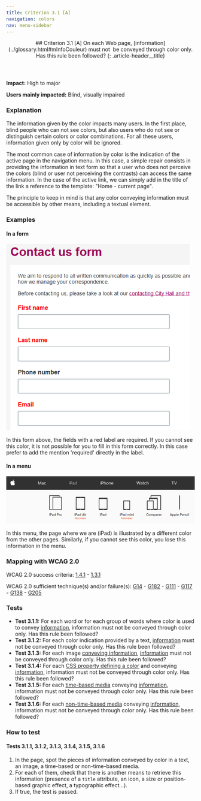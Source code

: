 ```yaml
---
title: Criterion 3.1 [A]
navigation: colors
nav: menu-sidebar
---
```


<header>
## Criterion 3.1 [A] <span>On each Web page, [information](../glossary.html#mInfoCouleur) must not  be conveyed through color only. Has this rule been followed?</span>
{: .article-header__title}
</header>

**Impact:** High to major

**Users mainly impacted:** Blind, visually impaired

### Explanation

The information given by the color impacts many users. In the first place, blind people who can not see colors, but also users who do not see or distinguish certain colors or color combinations. For all these users, information given only by color will be ignored.

The most common case of information by color is the indication of the active page in the navigation menu. In this case, a simple repair consists in providing the information in text form so that a user who does not perceive the colors (blind or user not perceiving the contrasts) can access the same information. In the case of the active link, we can simply add in the title of the link a reference to the template: "Home - current page".

The principle to keep in mind is that any color conveying information must be accessible by other means, including a textual element.

### Examples

#### In a form

![Form example](../../img/color-3.1-1.png)

In this form above, the fields with a red label are required. If you cannot see this color, it is not possible for you to fill in this form correctly.
In this case prefer to add the mention 'required' directly in the label.


#### In a menu

![Menu example](../../img/color-3.1-2.png)

In this menu, the page where we are (iPad) is illustrated by a different color from the other pages. Similarly, if you cannot see this color, you lose this information in the menu.
 

### Mapping with WCAG 2.0

WCAG 2.0 success criteria: [1.4.1](http://www.w3.org/TR/WCAG20/#visual-audio-contrast-without-color) - [1.3.1](http://www.w3.org/TR/WCAG20/#content-structure-separation-programmatic)

WCAG 2.0 sufficient technique(s) and/or failure(s): [G14](http://www.w3.org/TR/WCAG-TECHS/G14.html) - [G182](http://www.w3.org/TR/WCAG-TECHS/G182.html) - [G111](http://www.w3.org/TR/WCAG-TECHS/G111.html) - [G117](http://www.w3.org/TR/WCAG-TECHS/G117.html) - [G138](http://www.w3.org/TR/WCAG-TECHS/G138.html) - [G205](http://www.w3.org/TR/WCAG-TECHS/G205.html)

### Tests

*   **Test 3.1.1:** For each word or for each group of words where color is used to convey [information](../glossary.html#mInfoCouleur), information must not be conveyed through color only. Has this rule been followed?
*   **Test 3.1.2:** For each color indication provided by a text, [information](../glossary.html#mInfoCouleur) must not be conveyed through color only. Has this rule been followed?
*   **Test 3.1.3:** For each image [conveying information](../glossary.html#mInfoDonneeCouleur), [information](../glossary.html#mInfoCouleur) must not be conveyed through color only. Has this rule been followed?
*   **Test 3.1.4:** For each [CSS property defining a color](../glossary.html#mPropCouleur) and conveying [information](../glossary.html#mInfoCouleur), information must not be conveyed through color only. Has this rule been followed?
*   **Test 3.1.5:** For each [time-based media](../glossary.html#mMediaTemp) conveying [information](../glossary.html#mInfoCouleur), information must not be conveyed through color only. Has this rule been followed?
*   **Test 3.1.6:** For each [non-time-based media](../glossary.html#mMediaNoTemp) conveying [information](../glossary.html#mInfoCouleur), information must not be conveyed through color only. Has this rule been followed?

### How to test

#### Tests 3.1.1, 3.1.2, 3.1.3, 3.1.4, 3.1.5, 3.1.6

1.  In the page, spot the pieces of information conveyed by color in a text, an image, a time-based or non-time-based media.
2.  For each of them, check that there is another means to retrieve this information (presence of a `title` attribute, an icon, a size or position-based graphic effect, a typographic effect…).
3.  If true, the test is passed.
